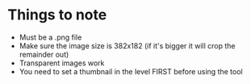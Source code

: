 # Things to note
* Must be a .png file
* Make sure the image size is 382x182 (if it's bigger it will crop the remainder out)
* Transparent images work
* You need to set a thumbnail in the level FIRST before using the tool
